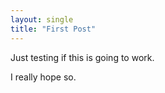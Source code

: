 ```yaml
---
layout: single
title: "First Post"
---
```


Just testing if this is going to work.

I really hope so.
